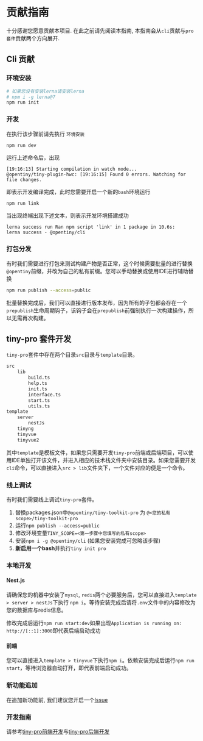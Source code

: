 # 贡献指南

十分感谢您愿意贡献本项目. 在此之前请先阅读本指南, 本指南会从`cli`贡献与`pro套件`贡献两个方向展开.

## Cli 贡献

### 环境安装

```bash
# 如果您没有安装lerna请安装lerna
# npm i -g lerna@7
npm run init
```

### 开发

在执行该步骤前请先执行 `环境安装`

```bash
npm run dev
```

运行上述命令后，出现

```
[19:16:13] Starting compilation in watch mode...
@opentiny/tiny-plugin-hwc: [19:16:15] Found 0 errors. Watching for file changes.
```

即表示开发编译完成，此时您需要开启一个新的`bash`环境运行
```
npm run link
```

当出现终端出现下述文本，则表示开发环境搭建成功

```
lerna success run Ran npm script 'link' in 1 package in 10.6s:
lerna success - @opentiny/cli
```

### 打包分发

有时我们需要进行打包来测试构建产物是否正常，这个时候需要批量的进行替换`@opentiny`前缀，并改为自己的私有前缀。您可以手动替换或使用IDE进行辅助替换

```bash
npm run publish --access=public
```

批量替换完成后，我们可以直接进行版本发布，因为所有的子包都会存在一个`prepublish`生命周期钩子，该钩子会在`prepublish`前强制执行一次构建操作，所以无需再次构建。

## tiny-pro 套件开发

`tiny-pro`套件中存在两个目录`src`目录与`template`目录。

```bash
src
    lib
        build.ts
        help.ts
        init.ts
        interface.ts
        start.ts
        utils.ts
template
    server
        nestJs
    tinyng
    tinyvue
    tinyvue2
```

其中`template`是模板文件，如果您只需要开发`tiny-pro`前端或后端项目，可以使用IDE单独打开该文件，并进入相应的技术栈文件夹中安装目录。如果您需要开发`cli`命令，可以直接进入`src > lib`文件夹下，一个文件对应的便是一个命令。

### 线上调试

有时我们需要线上调试`tiny-pro`套件。

1. 替换packages.json中`@opentiny/tiny-toolkit-pro` 为 `@<您的私有scope>/tiny-toolkit-pro`
2. 运行`npm publish --access=public`
3. 修改环境变量`TINY_SCOPE=<第一步骤中您填写的私有scope>`
4. 安装`npm i -g @opentiny/cli` (如果您安装完成可忽略该步骤)
5. **新启用一个bash**并执行`tiny init pro`

### 本地开发

#### Nest.js

请确保您的机器中安装了`mysql`, `redis`两个必要服务后，您可以直接进入`template > server > nestJs`下执行 `npm i`。等待安装完成后请将`.env`文件中的内容修改为您的数据库与redis信息。

修改完成后运行`npm run start:dev`如果出现`Application is running on: http://[::1]:3000`即代表后端启动成功

#### 前端

您可以直接进入`template > tinyvue`下执行`npm i`。依赖安装完成后运行`npm run start`，等待浏览器自动打开，即代表前端启动成功。

### 新功能追加

在追加新功能前, 我们建议您开启一个[Issue](https://github.com/opentiny/tiny-cli/issues/new?assignees=&labels=%E2%9C%A8+feature&projects=&template=feature-request.yml&title=%E2%9C%A8+%5BFeature%5D%3A+)

### 开发指南

请参考[tiny-pro前端开发](./tinyvue.md)与[tiny-pro后端开发](./tiny-nest.md)